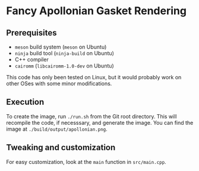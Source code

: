 # Fancy Apollonian Gasket Rendering

## Prerequisites

- `meson` build system (`meson` on Ubuntu)
- `ninja` build tool (`ninja-build` on Ubuntu)
- C++ compiler
- `cairomm` (`libcairomm-1.0-dev` on Ubuntu)

This code has only been tested on Linux, but it would probably work
on other OSes with some minor modifications.

## Execution

To create the image, run `./run.sh` from the Git root directory.
This will recompile the code, if necesssary, and generate the image.
You can find the image at `./build/output/apollonian.png`.

## Tweaking and customization

For easy customization, look at the `main` function in `src/main.cpp`.
